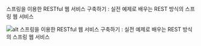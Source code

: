 스프링을 이용한 RESTful 웹 서비스 구축하기 : 실전 예제로 배우는 REST 방식의 스프링 웹 서비스

![alt 스프링을 이용한 RESTful 웹 서비스 구축하기 : 실전 예제로 배우는 REST 방식의 스프링 웹 서비스](http://image.hanbit.co.kr/ebookcover/m_9788968486890.gif)
